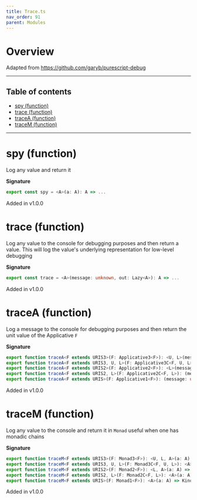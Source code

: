 ```yaml
---
title: Trace.ts
nav_order: 91
parent: Modules
---
```


# Overview

Adapted from https://github.com/garyb/purescript-debug

---

<h2 class="text-delta">Table of contents</h2>

- [spy (function)](#spy-function)
- [trace (function)](#trace-function)
- [traceA (function)](#tracea-function)
- [traceM (function)](#tracem-function)

---

# spy (function)

Log any value and return it

**Signature**

```ts
export const spy = <A>(a: A): A => ...
```

Added in v1.0.0

# trace (function)

Log any value to the console for debugging purposes and then return a value. This will log the value's underlying
representation for low-level debugging

**Signature**

```ts
export const trace = <A>(message: unknown, out: Lazy<A>): A => ...
```

Added in v1.0.0

# traceA (function)

Log a message to the console for debugging purposes and then return the unit value of the Applicative `F`

**Signature**

```ts
export function traceA<F extends URIS3>(F: Applicative3<F>): <U, L>(message: unknown) => Kind3<F, U, L, void>
export function traceA<F extends URIS3, U, L>(F: Applicative3C<F, U, L>): (message: unknown) => Kind3<F, U, L, void>
export function traceA<F extends URIS2>(F: Applicative2<F>): <L>(message: unknown) => Kind2<F, L, void>
export function traceA<F extends URIS2, L>(F: Applicative2C<F, L>): (message: unknown) => Kind2<F, L, void>
export function traceA<F extends URIS>(F: Applicative1<F>): (message: unknown) => Kind<F, void> { ... }
```

Added in v1.0.0

# traceM (function)

Log any value to the console and return it in `Monad` useful when one has monadic chains

**Signature**

```ts
export function traceM<F extends URIS3>(F: Monad3<F>): <U, L, A>(a: A) => Kind3<F, U, L, A>
export function traceM<F extends URIS3, U, L>(F: Monad3C<F, U, L>): <A>(a: A) => Kind3<F, U, L, A>
export function traceM<F extends URIS2>(F: Monad2<F>): <L, A>(a: A) => Kind2<F, L, A>
export function traceM<F extends URIS2, L>(F: Monad2C<F, L>): <A>(a: A) => Kind2<F, L, A>
export function traceM<F extends URIS>(F: Monad1<F>): <A>(a: A) => Kind<F, A> { ... }
```

Added in v1.0.0
